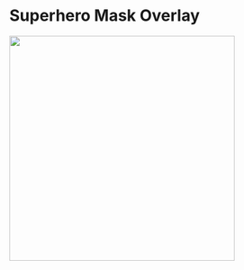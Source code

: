 # Superhero Mask Overlay
<img src="https://github.com/kranok-dev/Superhero_Mask_Overlay/blob/main/thumbnail.png" width="400">
